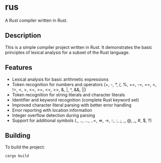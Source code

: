 # rus

A Rust compiler written in Rust.

## Description

This is a simple compiler project written in Rust. It demonstrates the basic principles of lexical analysis for a subset of the Rust language.

## Features

- Lexical analysis for basic arithmetic expressions
- Token recognition for numbers and operators (+, -, *, /, %, +=, -=, ==, =, !=, <, >, <=, >=, <<, >>, &, |, ^, &&, ||)
- Token recognition for string literals and character literals
- Identifier and keyword recognition (complete Rust keyword set)
- Improved character literal parsing with better error handling
- Error reporting with location information
- Integer overflow detection during parsing
- Support for additional symbols (., .., ..., ..=, =>, ->, ::, :, ;, ,, @, _, #, $, ?)

## Building

To build the project:

```bash
cargo build
